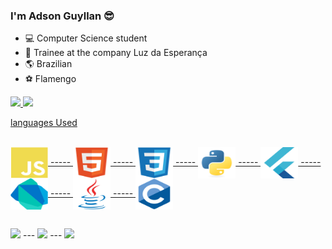 ### I'm Adson Guyllan 😎

- 💻 Computer Science student
- 🏢 Trainee at the company Luz da Esperança
- 🌎 Brazilian
- ⚽ Flamengo

<div>
  <a href="https://github.com/adsonguyllan">
  <img height="180em" src="https://github-readme-stats.vercel.app/api?username=adsonguyllan&show_icons=true&theme=vision-friendly-dark&include_all_commits=true&count_private=true"/>
  <img height="180em" src="https://github-readme-stats.vercel.app/api/top-langs/?username=adsonguyllan&layout=compact&langs_count=7&theme=vision-friendly-dark"/>
</div>
  
  languages Used

  <div style="display: inline_block"><br>
  <img align="center" alt="AdGuy-Js" height="50" width="60" src="https://raw.githubusercontent.com/devicons/devicon/master/icons/javascript/javascript-plain.svg">
    -----
  <img align="center" alt="AdGuy-HTML" height="50" width="60" src="https://raw.githubusercontent.com/devicons/devicon/master/icons/html5/html5-original.svg">
    -----
  <img align="center" alt="AdGuy-CSS" height="50" width="60" src="https://raw.githubusercontent.com/devicons/devicon/master/icons/css3/css3-original.svg">
    -----
  <img align="center" alt="AdGuy-Python" height="50" width="60" src="https://raw.githubusercontent.com/devicons/devicon/master/icons/python/python-original.svg">
    -----
  <img align="center" alt="AdGuy-Flutter" height="50" width="60" src="https://raw.githubusercontent.com/devicons/devicon/master/icons/flutter/flutter-original.svg">
    -----
  <img align="center" alt="AdGuy-Flutter" height="50" width="60" src="https://raw.githubusercontent.com/devicons/devicon/master/icons/dart/dart-original.svg">
    -----
  <img align="center" alt="AdGuy-Flutter" height="50" width="60" src="https://raw.githubusercontent.com/devicons/devicon/master/icons/java/java-original.svg">
    -----
  <img align="center" alt="AdGuy-Flutter" height="50" width="60" src="https://raw.githubusercontent.com/devicons/devicon/master/icons/c/c-original.svg">
</div>
  
  ##
  
  <div> 
  <a href="https://instagram.com/adsn_guylln" target="_blank"><img src="https://img.shields.io/badge/-Instagram-%23E4405F?style=for-the-badge&logo=instagram&logoColor=white" target="_blank"></a>
    ---
  <a href = "mailto:adsguyll365@gmail.com"><img src="https://img.shields.io/badge/-Gmail-%23333?style=for-the-badge&logo=gmail&logoColor=white" target="_blank"></a>
    ---
  <a href="https://www.linkedin.com/in/adson-guyllan-39a23721a/"_blank"><img src="https://img.shields.io/badge/-LinkedIn-%230077B5?style=for-the-badge&logo=linkedin&logoColor=white" target="_blank"></a>
 
